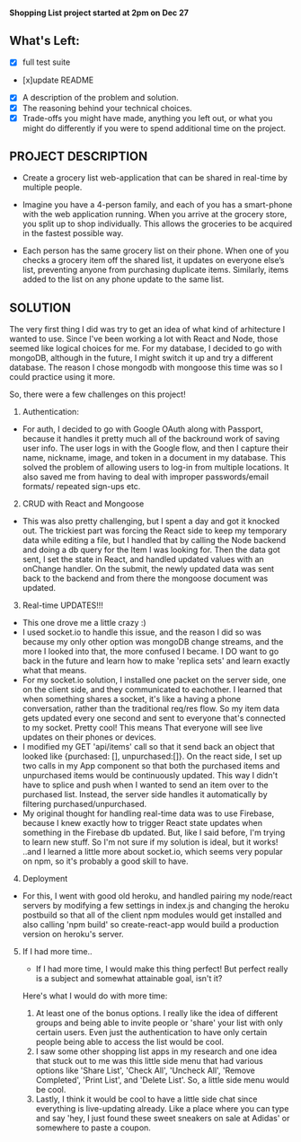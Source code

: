 #### Shopping List project started at 2pm on Dec 27

## What's Left:

- [x] full test suite
- [x]update README
- [x] A description of the problem and solution.
- [x] The reasoning behind your technical choices.
- [x] Trade-offs you might have made, anything you left out, or what you might do differently if you were to spend additional time on the project.

## PROJECT DESCRIPTION

- Create a grocery list web-application that can be shared in real-time by multiple people.

- Imagine you have a 4-person family, and each of you has a smart-phone with the web application running. When you arrive at the grocery store, you split up to shop individually. This allows the groceries to be acquired in the fastest possible way.

- Each person has the same grocery list on their phone. When one of you checks a grocery item off the shared list, it updates on everyone else’s list, preventing anyone from purchasing duplicate items. Similarly, items added to the list on any phone update to the same list.

## SOLUTION

The very first thing I did was try to get an idea of what kind of arhitecture I wanted to use. Since I've been working a lot with React and Node, those seemed like logical choices for me. For my database, I decided to go with mongoDB, although in the future, I might switch it up and try a different database. The reason I chose mongodb with mongoose this time was so I could practice using it more.

So, there were a few challenges on this project!

1.  Authentication:

- For auth, I decided to go with Google OAuth along with Passport, because it handles it pretty much all of the backround work of saving user info. The user logs in with the Google flow, and then I capture their name, nickname, image, and token in a document in my database. This solved the problem of allowing users to log-in from multiple locations. It also saved me from having to deal with improper passwords/email formats/ repeated sign-ups etc.

2. CRUD with React and Mongoose

- This was also pretty challenging, but I spent a day and got it knocked out. The trickiest part was forcing the React side to keep my temporary data while editing a file, but I handled that by calling the Node backend and doing a db query for the Item I was looking for. Then the data got sent, I set the state in React, and handled updated values with an onChange handler. On the submit, the newly updated data was sent back to the backend and from there the mongoose document was updated.

3. Real-time UPDATES!!!

- This one drove me a little crazy :)
- I used socket.io to handle this issue, and the reason I did so was because my only other option was mongoDB change streams, and the more I looked into that, the more confused I became. I DO want to go back in the future and learn how to make 'replica sets' and learn exactly what that means.
- For my socket.io solution, I installed one packet on the server side, one on the client side, and they communicated to eachother. I learned that when something shares a socket, it's like a having a phone conversation, rather than the traditional req/res flow. So my item data gets updated every one second and sent to everyone that's connected to my socket. Pretty cool! This means That everyone will see live updates on their phones or devices.
- I modified my GET 'api/items' call so that it send back an object that looked like {purchased: [], unpurchased:[]}. On the react side, I set up two calls in my App component so that both the purchased items and unpurchased items would be continuously updated. This way I didn't have to splice and push when I wanted to send an item over to the purchased list. Instead, the server side handles it automatically by filtering purchased/unpurchased.
- My original thought for handling real-time data was to use Firebase, because I knew exactly how to trigger React state updates when something in the Firebase db updated. But, like I said before, I'm trying to learn new stuff. So I'm not sure if my solution is ideal, but it works! ..and I learned a little more about socket.io, which seems very popular on npm, so it's probably a good skill to have.

4. Deployment

- For this, I went with good old heroku, and handled pairing my node/react servers by modifying a few settings in index.js and changing the heroku postbuild so that all of the client npm modules would get installed and also calling 'npm build' so create-react-app would build a production version on heroku's server.

5. If I had more time..

   - If I had more time, I would make this thing perfect! But perfect really is a subject and somewhat attainable goal, isn't it?

   Here's what I would do with more time:

   1. At least one of the bonus options. I really like the idea of different groups and being able to invite people or 'share' your list with only certain users. Even just the authentication to have only certain people being able to access the list would be cool.
   2. I saw some other shopping list apps in my research and one idea that stuck out to me was this little side menu that had various options like 'Share List', 'Check All', 'Uncheck All', 'Remove Completed', 'Print List', and 'Delete List'. So, a little side menu would be cool.
   3. Lastly, I think it would be cool to have a little side chat since everything is live-updating already. Like a place where you can type and say 'hey, I just found these sweet sneakers on sale at Adidas' or somewhere to paste a coupon.
